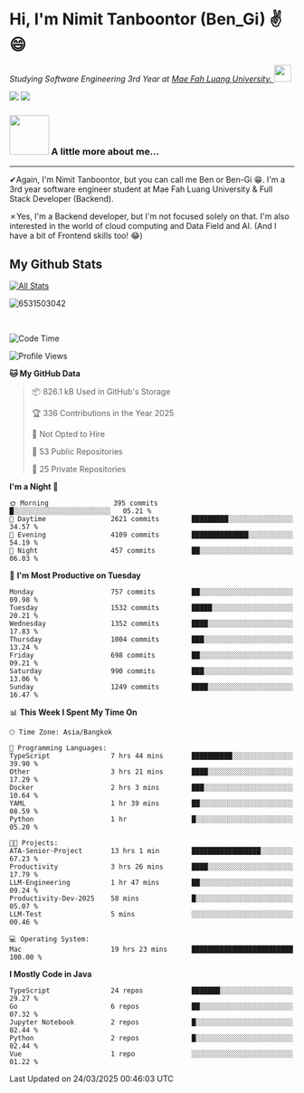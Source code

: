 # Hi, I'm Nimit Tanboontor (Ben_Gi) ✌😄
<p><em>Studying Software Engineering 3rd Year at <a href="https://en.mfu.ac.th/home.html"> Mae Fah Luang University.
</a><img src="https://media.giphy.com/media/WUlplcMpOCEmTGBtBW/giphy.gif" width="30"> </em></p>


[![](https://img.shields.io/badge/linkedin-%230077B5.svg?style=for-the-badge&logo=linkedin)]([https://www.linkedin.com/in/thanaphoom-babparn/](https://www.linkedin.com/in/nimit-tanbooutor-798139246/))
[![](https://img.shields.io/badge/Medium-12100E?style=for-the-badge&logo=medium&logoColor=white)](https://medium.com/@nimittanbooutor)

### <img src="https://media.giphy.com/media/VgCDAzcKvsR6OM0uWg/giphy.gif" width="70"> A little more about me...  

<hr> <!-- Horizontal line -->

&#10004;Again, I'm Nimit Tanboontor, but you can call me Ben or Ben-Gi 😁. I'm a 3rd year software engineer student at Mae Fah Luang University & Full Stack Developer (Backend).

&#10007;Yes, I'm a Backend developer, but I'm not focused solely on that. I'm also interested in the world of cloud computing and Data Field and AI. (And I have a bit of Frontend skills too! 😂)


## My Github Stats

[![All Stats](https://github-readme-stats.vercel.app/api?username=6531503042&show_icons=true&theme=algolia)](https://github.com/6531503042)

<p><img align="center" src="https://github-readme-streak-stats.herokuapp.com/?user=6531503042&" alt="6531503042" /></p>

<br />


<!--START_SECTION:waka-->
![Code Time](http://img.shields.io/badge/Code%20Time-393%20hrs%2011%20mins-blue)

![Profile Views](http://img.shields.io/badge/Profile%20Views-4-blue)

**🐱 My GitHub Data** 

> 📦 826.1 kB Used in GitHub's Storage 
 > 
> 🏆 336 Contributions in the Year 2025
 > 
> 🚫 Not Opted to Hire
 > 
> 📜 53 Public Repositories 
 > 
> 🔑 25 Private Repositories 
 > 
**I'm a Night 🦉** 

```text
🌞 Morning                395 commits         █░░░░░░░░░░░░░░░░░░░░░░░░   05.21 % 
🌆 Daytime                2621 commits        █████████░░░░░░░░░░░░░░░░   34.57 % 
🌃 Evening                4109 commits        ██████████████░░░░░░░░░░░   54.19 % 
🌙 Night                  457 commits         ██░░░░░░░░░░░░░░░░░░░░░░░   06.03 % 
```
📅 **I'm Most Productive on Tuesday** 

```text
Monday                   757 commits         ██░░░░░░░░░░░░░░░░░░░░░░░   09.98 % 
Tuesday                  1532 commits        █████░░░░░░░░░░░░░░░░░░░░   20.21 % 
Wednesday                1352 commits        ████░░░░░░░░░░░░░░░░░░░░░   17.83 % 
Thursday                 1004 commits        ███░░░░░░░░░░░░░░░░░░░░░░   13.24 % 
Friday                   698 commits         ██░░░░░░░░░░░░░░░░░░░░░░░   09.21 % 
Saturday                 990 commits         ███░░░░░░░░░░░░░░░░░░░░░░   13.06 % 
Sunday                   1249 commits        ████░░░░░░░░░░░░░░░░░░░░░   16.47 % 
```


📊 **This Week I Spent My Time On** 

```text
🕑︎ Time Zone: Asia/Bangkok

💬 Programming Languages: 
TypeScript               7 hrs 44 mins       ██████████░░░░░░░░░░░░░░░   39.90 % 
Other                    3 hrs 21 mins       ████░░░░░░░░░░░░░░░░░░░░░   17.29 % 
Docker                   2 hrs 3 mins        ███░░░░░░░░░░░░░░░░░░░░░░   10.64 % 
YAML                     1 hr 39 mins        ██░░░░░░░░░░░░░░░░░░░░░░░   08.59 % 
Python                   1 hr                █░░░░░░░░░░░░░░░░░░░░░░░░   05.20 % 

🐱‍💻 Projects: 
ATA-Senior-Project       13 hrs 1 min        █████████████████░░░░░░░░   67.23 % 
Productivity             3 hrs 26 mins       ████░░░░░░░░░░░░░░░░░░░░░   17.79 % 
LLM-Engineering          1 hr 47 mins        ██░░░░░░░░░░░░░░░░░░░░░░░   09.24 % 
Productivity-Dev-2025    58 mins             █░░░░░░░░░░░░░░░░░░░░░░░░   05.07 % 
LLM-Test                 5 mins              ░░░░░░░░░░░░░░░░░░░░░░░░░   00.46 % 

💻 Operating System: 
Mac                      19 hrs 23 mins      █████████████████████████   100.00 % 
```

**I Mostly Code in Java** 

```text
TypeScript               24 repos            ███████░░░░░░░░░░░░░░░░░░   29.27 % 
Go                       6 repos             ██░░░░░░░░░░░░░░░░░░░░░░░   07.32 % 
Jupyter Notebook         2 repos             █░░░░░░░░░░░░░░░░░░░░░░░░   02.44 % 
Python                   2 repos             █░░░░░░░░░░░░░░░░░░░░░░░░   02.44 % 
Vue                      1 repo              ░░░░░░░░░░░░░░░░░░░░░░░░░   01.22 % 
```




 Last Updated on 24/03/2025 00:46:03 UTC
<!--END_SECTION:waka-->
